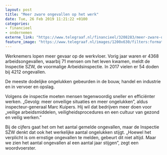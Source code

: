 ```yaml
---
layout: post
title: "Meer zware ongevallen op het werk"
date: Tue, 26 Feb 2019 11:21:22 +0100
categories: 
- financieel 
- ondernemen 
externe_link: "https://www.telegraaf.nl/financieel/3208283/meer-zware-ongevallen-op-het-werk"
feature_image: "https://www.telegraaf.nl/images/1200x630/filters:format(jpeg):quality(80)/cdn-kiosk-api.telegraaf.nl/5052eeb0-39b7-11e9-8778-5dd39bfd967b.jpg"
---
```


<p class="intro">Werknemers lopen meer gevaar op de werkvloer. Vorig jaar waren er 4368 arbeidsongevallen, waarbij 71 mensen om het leven kwamen, meldt de Inspectie SZW, de voormalige Arbeidsinspectie. In 2017 vielen er 54 doden bij 4212 ongevallen.</p> <p>De meeste dodelijke ongelukken gebeurden in de bouw, handel en industrie en in vervoer en opslag.</p><p>Volgens de inspectie moeten mensen tegenwoordig sneller en efficiënter werken. „Gevolg: meer onveilige situaties en meer ongelukken”, aldus inspecteur-generaal Marc Kuipers. Hij wil dat bedrijven meer doen voor „veilige arbeidsmiddelen, veiligheidsprocedures en een cultuur van gezond en veilig werken.”</p><p>Bij de cijfers gaat het om het aantal gemelde ongevallen, maar de Inspectie SZW denkt dat ook het werkelijke aantal ongelukken stijgt. „Hoewel het verplicht is om ernstige ongevallen te melden, gebeurt dit niet altijd. Maar we zien het aantal ongevallen al een aantal jaar stijgen”, zegt een woordvoerster.</p>
